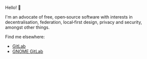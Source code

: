 Hello! 👋

I'm an advocate of free, open‑source software with interests in decentralisation, federation, local‑first design, privacy and security, amongst other things.

Find me elsewhere:

- [GitLab](https://gitlab.com/oyowtyddb13pfry8)
- [GNOME GitLab](https://gitlab.gnome.org/1o9mhgxe6kwkpxd5)
